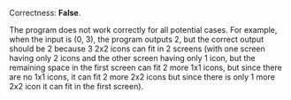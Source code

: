Correctness: **False**.

The program does not work correctly for all potential cases. For example, when the input is (0, 3), the program outputs 2, but the correct output should be 2 because 3 2x2 icons can fit in 2 screens (with one screen having only 2 icons and the other screen having only 1 icon, but the remaining space in the first screen can fit 2 more 1x1 icons, but since there are no 1x1 icons, it can fit 2 more 2x2 icons but since there is only 1 more 2x2 icon it can fit in the first screen).